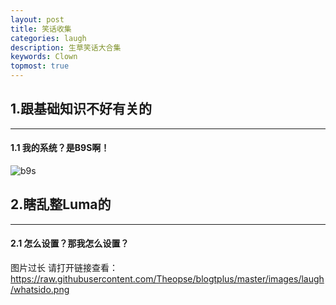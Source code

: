 ```yaml
---
layout: post
title: 笑话收集
categories: laugh
description: 生草笑话大合集
keywords: Clown
topmost: true
---
```


## 1.跟基础知识不好有关的

---

#### 1.1 我的系统？是B9S啊！

![b9s](https://raw.githubusercontent.com/Theopse/blogtplus/master/images/mysystemisb9s.png)

## 2.瞎乱整Luma的
---

#### 2.1 怎么设置？那我怎么设置？

图片过长 请打开链接查看：https://raw.githubusercontent.com/Theopse/blogtplus/master/images/laugh/whatsido.png
